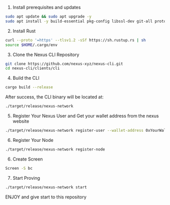 1. Install prerequisites and updates
``` bash
sudo apt update && sudo apt upgrade -y
sudo apt install -y build-essential pkg-config libssl-dev git-all protobuf-compiler curl
```

2.  Install Rust
```bash
curl --proto '=https' --tlsv1.2 -sSf https://sh.rustup.rs | sh
source $HOME/.cargo/env
```


3.  Clone the Nexus CLI Repository
```bash
git clone https://github.com/nexus-xyz/nexus-cli.git
cd nexus-cli/clients/cli
```


4.  Build the CLI
```bash
cargo build --release
```
After success, the CLI binary will be located at:
```bash
./target/release/nexus-network
```

5.  Register Your Nexus User and 
   Get your wallet address from the nexus website
```bash
./target/release/nexus-network register-user --wallet-address 0xYourWalletAddress
```

6.  Register Your Node
```bash
./target/release/nexus-network register-node
```

6.  Create Screen
```bash
Screen -S bc
```


7.  Start Proving
```bash
./target/release/nexus-network start
```


ENJOY and give start to this repository 

